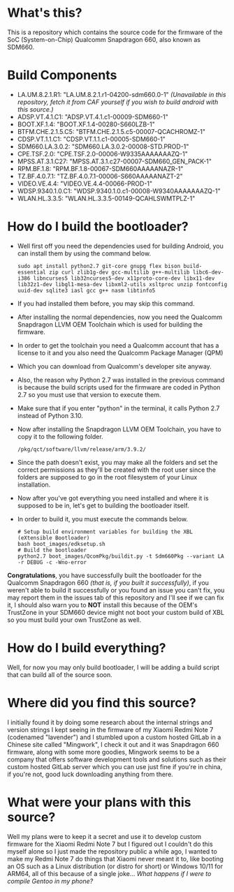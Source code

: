 What's this?
==================
This is a repository which contains the source code for the firmware of the SoC (System-on-Chip) Qualcomm Snapdragon 660, also known as SDM660.



Build Components
==================
* LA.UM.8.2.1.R1: "LA.UM.8.2.1.r1-04200-sdm660.0-1" *(Unavailable in this repository, fetch it from CAF yourself if you wish to build android with this source.)*
* ADSP.VT.4.1.C1: "ADSP.VT.4.1.c1-00009-SDM660-1"
* BOOT.XF.1.4: "BOOT.XF.1.4-00280-S660LZB-1"
* BTFM.CHE.2.1.5.C5: "BTFM.CHE.2.1.5.c5-00007-QCACHROMZ-1"
* CDSP.VT.1.1.C1: "CDSP.VT.1.1.c1-00005-SDM660-1"
* SDM660.LA.3.0.2: "SDM660.LA.3.0.2-00008-STD.PROD-1"
* CPE.TSF.2.0: "CPE.TSF.2.0-00006-W9335AAAAAAAZQ-1"
* MPSS.AT.3.1.C27: "MPSS.AT.3.1.c27-00007-SDM660_GEN_PACK-1"
* RPM.BF.1.8: "RPM.BF.1.8-00067-SDM660AAAAANAZR-1"
* TZ.BF.4.0.7.1: "TZ.BF.4.0.7.1-00006-S660AAAAANAZT-2"
* VIDEO.VE.4.4: "VIDEO.VE.4.4-00066-PROD-1"
* WDSP.9340.1.0.C1: "WDSP.9340.1.0.c1-00008-W9340AAAAAAAZQ-1"
* WLAN.HL.3.3.5: "WLAN.HL.3.3.5-00149-QCAHLSWMTPLZ-1"

How do I build the bootloader?
==================
* Well first off you need the dependencies used for building Android, you can install them by using the command below.

      sudo apt install python2.7 git-core gnupg flex bison build-essential zip curl zlib1g-dev gcc-multilib g++-multilib libc6-dev-i386 libncurses5 lib32ncurses5-dev x11proto-core-dev libx11-dev lib32z1-dev libgl1-mesa-dev libxml2-utils xsltproc unzip fontconfig uuid-dev sqlite3 iasl gcc g++ nasm libtinfo5
* If you had installed them before, you may skip this command.
* After installing the normal dependencies, now you need the Qualcomm Snapdragon LLVM OEM Toolchain which is used for building the firmware.
* In order to get the toolchain you need a Qualcomm account that has a license to it and you also need the Qualcomm Package Manager (QPM)
* Which you can download from Qualcomm's developer site anyway.
* Also, the reason why Python 2.7 was installed in the previous command is because the build scripts used for the firmware are coded in Python 2.7 so you must use that version to execute them.
* Make sure that if you enter "python" in the terminal, it calls Python 2.7 instead of Python 3.10.
* Now after installing the Snapdragon LLVM OEM Toolchain, you have to copy it to the following folder.

      /pkg/qct/software/llvm/release/arm/3.9.2/
      
* Since the path doesn't exist, you may make all the folders and set the correct permissions as they'll be created with the root user since the folders are supposed to go in the root filesystem of your Linux installation.
* Now after you've got everything you need installed and where it is supposed to be in, let's get to building the bootloader itself.
* In order to build it, you must execute the commands below.

      # Setup build environment variables for building the XBL (eXtensible Bootloader)
      bash boot_images/edksetup.sh
      # Build the bootloader
      python2.7 boot_images/QcomPkg/buildit.py -t Sdm660Pkg --variant LA -r DEBUG -c -Wno-error
**Congratulations**, you have successfully built the bootloader for the Qualcomm Snapdragon 660 *(that is, if you built it successfully)*, if you weren't able to build it successfully or you found an issue you can't fix, you may report them in the issues tab of this repository and I'll see if we can fix it, I should also warn you to **NOT** install this because of the OEM's TrustZone in your SDM660 device might not boot your custom build of XBL so you must build your own TrustZone as well.

How do I build everything?
==================
Well, for now you may only build bootloader, I will be adding a build script that can build all of the source soon.

Where did you find this source?
==================
I initially found it by doing some research about the internal strings and version strings I kept seeing in the firmware of my Xiaomi Redmi Note 7 (codenamed "lavender") and I stumbled upon a custom hosted GitLab in a Chinese site called "Mingwork", I check it out and it was Snapdragon 660 firmware, along with some more goodies, Mingwork seems to be a company that offers software development tools and solutions such as their custom hosted GitLab server which you can use just fine if you're in china, if you're not, good luck downloading anything from there.

What were your plans with this source?
==================
Well my plans were to keep it a secret and use it to develop custom firmware for the Xiaomi Redmi Note 7 but I figured out I couldn't do this myself alone so I just made the repository public a while ago, I wanted to make my Redmi Note 7 do things that Xiaomi never meant it to, like booting an OS such as a Linux distribution (or distro for short) or Windows 10/11 for ARM64, all of this because of a single joke... *What happens if I were to compile Gentoo in my phone?*
